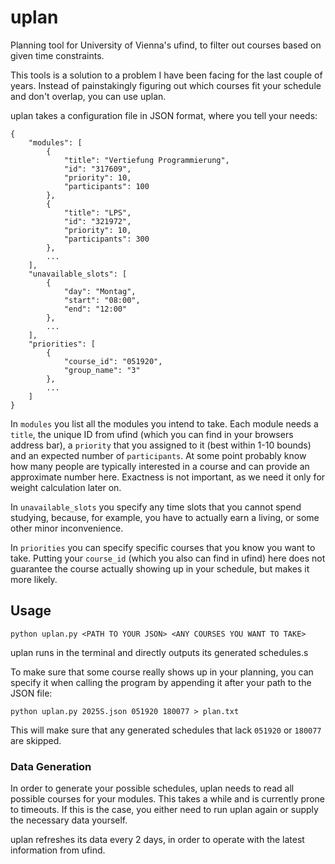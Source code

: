 # uplan
Planning tool for University of Vienna's ufind, to filter out courses based on given time constraints.

This tools is a solution to a problem I have been facing for the last couple of years. Instead of painstakingly
figuring out which courses fit your schedule and don't overlap, you can use uplan.

uplan takes a configuration file in JSON format, where you tell your needs:

```
{
    "modules": [
        {
            "title": "Vertiefung Programmierung",
            "id": "317609",
            "priority": 10,
            "participants": 100
        },
        {
            "title": "LPS",
            "id": "321972",
            "priority": 10,
            "participants": 300
        },
        ...
    ],
    "unavailable_slots": [
        {
            "day": "Montag",
            "start": "08:00",
            "end": "12:00"
        },
        ...
    ],
    "priorities": [
        {
            "course_id": "051920",
            "group_name": "3"
        },
        ...
    ]
}
```

In `modules` you list all the modules you intend to take. Each module needs a `title`, the unique ID from ufind (which you can find in your browsers address bar), a `priority` that you assigned to it (best within 1-10 bounds) and an expected number of `participants`. At some point probably know how many people are typically interested in a course and can provide an approximate number here. Exactness is not important, as we need it only for weight calculation later on.

In `unavailable_slots` you specify any time slots that you cannot spend studying, because, for example, you have to actually earn a living, or some other minor inconvenience.

In `priorities` you can specify specific courses that you know you want to take. Putting your `course_id` (which you also can find in ufind) here does not guarantee the course actually showing up in your schedule, but makes it more likely.

## Usage

`python uplan.py <PATH TO YOUR JSON> <ANY COURSES YOU WANT TO TAKE>`

uplan runs in the terminal and directly outputs its generated schedules.s

To make sure that some course really shows up in your planning, you can specify it when calling the program by appending it after your path to the JSON file:

`python uplan.py 2025S.json 051920 180077 > plan.txt`

This will make sure that any generated schedules that lack `051920` or `180077` are skipped.

### Data Generation

In order to generate your possible schedules, uplan needs to read all possible courses for your modules. This takes a while
and is currently prone to timeouts. If this is the case, you either need to run uplan again or supply the necessary data yourself.

uplan refreshes its data every 2 days, in order to operate with the latest information from ufind.